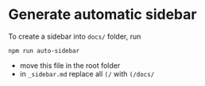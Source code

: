 # Generate automatic sidebar

To create a sidebar into `docs/` folder, run


```shell
npm run auto-sidebar
```

<!--
extended command:

```shell
node_modules/.bin/docsify-auto-sidebar -d docs
```
-->

- move this file in the root folder
- in `_sidebar.md` replace all `(/` with `(/docs/`
